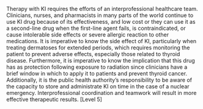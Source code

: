 Therapy with KI requires the efforts of an interprofessional healthcare team. Clinicians, nurses, and pharmacists in many parts of the world continue to use KI drug because of its effectiveness, and low cost or they can use it as a second-line drug when the first-line agent fails, is contraindicated, or cause intolerable side effects or severe allergic reaction to other medications. It is imperative to know the side effect of KI, particularly when treating dermatoses for extended periods, which requires monitoring the patient to prevent adverse effects, especially those related to thyroid disease. Furthermore, it is imperative to know the implication that this drug has as protection following exposure to radiation since clinicians have a brief window in which to apply it to patients and prevent thyroid cancer. Additionally, it is the public health authority’s responsibility to be aware of the capacity to store and administrate KI on time in the case of a nuclear emergency. Interprofessional coordination and teamwork will result in more effective therapeutic results. [Level 5]